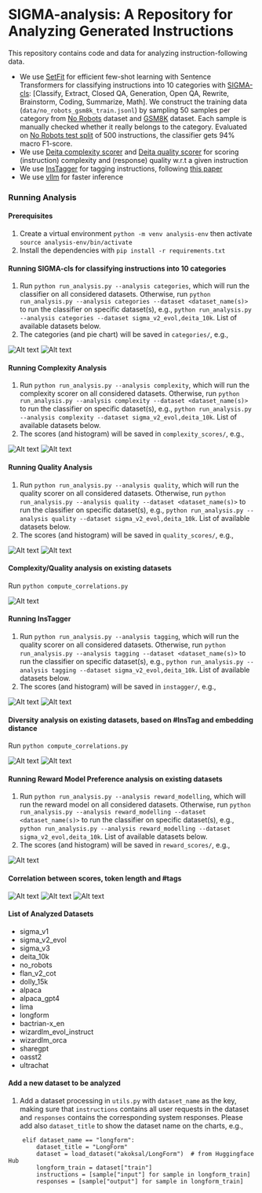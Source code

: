 # SIGMA-analysis: A Repository for Analyzing Generated Instructions

This repository contains code and data for analyzing instruction-following data.

- We use [SetFit](https://github.com/huggingface/setfit) for efficient few-shot learning with Sentence Transformers
for classifying instructions into 10 categories with [SIGMA-cls](https://huggingface.co/paramitopia/sigma-cls): [Classify, Extract, Closed QA, Generation, Open QA, Rewrite,
Brainstorm, Coding, Summarize, Math]. We construct the training data (``data/no_robots_gsm8k_train.jsonl``) by sampling 50 samples per category from 
[No Robots](https://huggingface.co/datasets/HuggingFaceH4/no_robots) dataset and 
[GSM8K](https://github.com/google-research/FLAN/blob/main/flan/v2/cot_data/gsm8k_train.tsv) dataset. 
Each sample is manually checked whether it really belongs to the category. Evaluated on [No Robots test split](https://huggingface.co/datasets/HuggingFaceH4/no_robots/viewer/default/test) 
of 500 instructions, the classifier gets 94% macro F1-score.
- We use [Deita complexity scorer](https://huggingface.co/hkust-nlp/deita-complexity-scorer) and 
[Deita quality scorer](https://huggingface.co/hkust-nlp/deita-quality-scorer) for scoring (instruction) complexity and 
(response) quality w.r.t a given instruction
- We use [InsTagger](https://huggingface.co/OFA-Sys/InsTagger) for tagging instructions, following 
[this paper](https://arxiv.org/pdf/2308.07074)
- We use [vllm](https://github.com/vllm-project/vllm) for faster inference

### Running Analysis

#### Prerequisites

1. Create a virtual environment ``python -m venv analysis-env`` then activate `source analysis-env/bin/activate`
2. Install the dependencies with ``pip install -r requirements.txt``

#### Running SIGMA-cls for classifying instructions into 10 categories

1. Run ``python run_analysis.py --analysis categories``, which will run the classifier on all considered datasets. 
Otherwise, run ``python run_analysis.py --analysis categories --dataset <dataset_name(s)>`` to run the classifier on 
specific dataset(s), e.g., ``python run_analysis.py --analysis categories --dataset sigma_v2_evol,deita_10k``. 
List of available datasets below.
2. The categories (and pie chart) will be saved in ``categories/``, e.g.,

![Alt text](categories/sigma_v2_evol.png?raw=true "Title")
![Alt text](categories/deita_10k.png?raw=true "Title")

#### Running Complexity Analysis

1. Run ``python run_analysis.py --analysis complexity``, which will run the complexity scorer on all considered datasets. 
Otherwise, run ``python run_analysis.py --analysis complexity --dataset <dataset_name(s)>`` to run the classifier on 
specific dataset(s), e.g., ``python run_analysis.py --analysis complexity --dataset sigma_v2_evol,deita_10k``. 
List of available datasets below.
2. The scores (and histogram) will be saved in ``complexity_scores/``, e.g.,

![Alt text](complexity_scores/sigma_v2_evol.png?raw=true "Title")
![Alt text](complexity_scores/deita_10k.png?raw=true "Title")

#### Running Quality Analysis

1. Run ``python run_analysis.py --analysis quality``, which will run the quality scorer on all considered datasets. 
Otherwise, run ``python run_analysis.py --analysis quality --dataset <dataset_name(s)>`` to run the classifier on 
specific dataset(s), e.g., ``python run_analysis.py --analysis quality --dataset sigma_v2_evol,deita_10k``. 
List of available datasets below.
2. The scores (and histogram) will be saved in ``quality_scores/``, e.g.,

![Alt text](quality_scores/sigma_v2_evol.png?raw=true "Title")
![Alt text](quality_scores/deita_10k.png?raw=true "Title")

#### Complexity/Quality analysis on existing datasets

Run ``python compute_correlations.py``

![Alt text](correlations/avg_complexity_quality.png?raw=true "Title")

#### Running InsTagger

1. Run ``python run_analysis.py --analysis tagging``, which will run the quality scorer on all considered datasets. 
Otherwise, run ``python run_analysis.py --analysis tagging --dataset <dataset_name(s)>`` to run the classifier on 
specific dataset(s), e.g., ``python run_analysis.py --analysis tagging --dataset sigma_v2_evol,deita_10k``. 
List of available datasets below.
2. The scores (and histogram) will be saved in ``instagger/``, e.g.,

![Alt text](instagger/sigma_v2_evol.png?raw=true "Title")
![Alt text](instagger/deita_10k.png?raw=true "Title")

#### Diversity analysis on existing datasets, based on #InsTag and embedding distance

Run ``python compute_correlations.py``

![Alt text](correlations/num_unique_tags_10k.png?raw=true "Title")
![Alt text](correlations/num_unique_tags_10k_avg_embedding.png?raw=true "Title")

#### Running Reward Model Preference analysis on existing datasets

1. Run ``python run_analysis.py --analysis reward_modelling``, which will run the reward model on all considered datasets. 
Otherwise, run ``python run_analysis.py --analysis reward_modelling --dataset <dataset_name(s)>`` to run the classifier on 
specific dataset(s), e.g., ``python run_analysis.py --analysis reward_modelling --dataset sigma_v2_evol,deita_10k``. 
List of available datasets below.
2. The scores (and histogram) will be saved in ``reward_scores/``, e.g.,

![Alt text](reward_scores/sigma_v2_evol_category.png?raw=true "Title")

#### Correlation between scores, token length and #tags

![Alt text](correlations/instlen_complexity.png?raw=true "Title")
![Alt text](correlations/resplen_quality.png?raw=true "Title")
![Alt text](correlations/numtag_complexity.png?raw=true "Title")

#### List of Analyzed Datasets
- sigma_v1
- sigma_v2_evol
- sigma_v3
- deita_10k
- no_robots
- flan_v2_cot
- dolly_15k
- alpaca
- alpaca_gpt4
- lima
- longform
- bactrian-x_en
- wizardlm_evol_instruct
- wizardlm_orca
- sharegpt
- oasst2
- ultrachat

#### Add a new dataset to be analyzed
1. Add a dataset processing in ``utils.py`` with `dataset_name` as the key, making sure that 
`instructions` contains all user requests in the dataset and `responses` contains the corresponding 
system responses. Please add also `dataset_title` to show the dataset name on the charts, e.g., 
```
    elif dataset_name == "longform":
        dataset_title = "LongForm"
        dataset = load_dataset("akoksal/LongForm")  # from Huggingface Hub
        longform_train = dataset["train"]
        instructions = [sample["input"] for sample in longform_train]
        responses = [sample["output"] for sample in longform_train]
```


